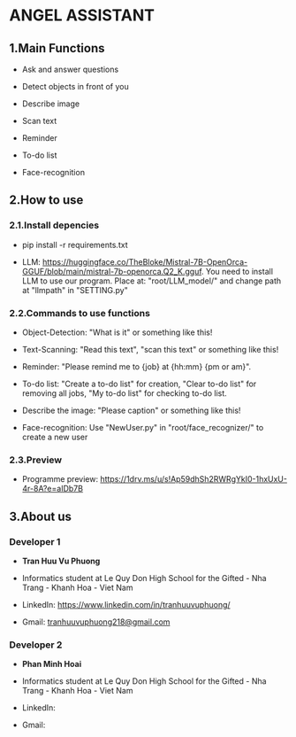 <h1>ANGEL ASSISTANT</h1>

<h2>1.Main Functions</h2>

- Ask and answer questions

- Detect objects in front of you

- Describe image

- Scan text

- Reminder

- To-do list

- Face-recognition

<h2>2.How to use</h2>
<h3>2.1.Install depencies</h3>

- pip install -r requirements.txt

- LLM: https://huggingface.co/TheBloke/Mistral-7B-OpenOrca-GGUF/blob/main/mistral-7b-openorca.Q2_K.gguf. You need to install LLM to use our program. Place at: "root/LLM_model/" and change path at "llmpath" in "SETTING.py"

<h3>2.2.Commands to use functions</h3>

- Object-Detection: "What is it" or something like this!

- Text-Scanning: "Read this text", "scan this text" or something like this!

- Reminder: "Please remind me to {job} at {hh:mm} {pm or am}".

- To-do list: "Create a to-do list" for creation, "Clear to-do list" for removing all jobs, "My to-do list" for checking to-do list.

- Describe the image: "Please caption" or something like this!

- Face-recognition: Use "NewUser.py" in "root/face_recognizer/" to create a new user

<h3>2.3.Preview</h3>

- Programme preview: https://1drv.ms/u/s!Ap59dhSh2RWRgYkI0-1hxUxU-4r-8A?e=aIDb7B

<h2>3.About us</h2>
<h3>Developer 1</h3>

- **Tran Huu Vu Phuong**

- Informatics student at Le Quy Don High School for the Gifted - Nha Trang - Khanh Hoa - Viet Nam

- LinkedIn: https://www.linkedin.com/in/tranhuuvuphuong/

- Gmail: tranhuuvuphuong218@gmail.com

<h3>Developer 2</h3>

- **Phan Minh Hoai**

- Informatics student at Le Quy Don High School for the Gifted - Nha Trang - Khanh Hoa - Viet Nam

- LinkedIn:

- Gmail:
